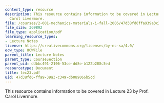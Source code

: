 ```yaml
---
content_type: resource
description: This resource contains information to be covered in Lecture 23 by Prof.
  Carol Livermore.
file: /courses/2-001-mechanics-materials-i-fall-2006/47d38fd6ffa939a3c349db089066b5cd_lec23.pdf
file_size: 369892
file_type: application/pdf
learning_resource_types:
- Lecture Notes
license: https://creativecommons.org/licenses/by-nc-sa/4.0/
ocw_type: OCWFile
parent_title: Lecture Notes
parent_type: CourseSection
parent_uid: ddbbc491-2106-53ce-dd8e-b122b208c5ed
resourcetype: Document
title: lec23.pdf
uid: 47d38fd6-ffa9-39a3-c349-db089066b5cd
---
```

This resource contains information to be covered in Lecture 23 by Prof. Carol Livermore.